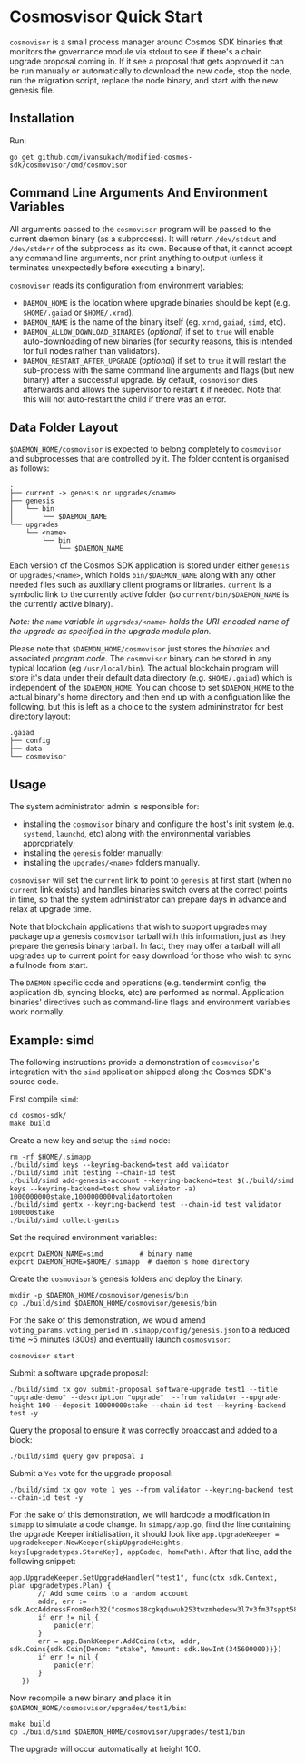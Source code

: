 # Cosmosvisor Quick Start

`cosmovisor` is a small process manager around Cosmos SDK binaries that monitors the governance module via stdout to see if there's a chain upgrade proposal coming in. If it see a proposal that gets approved it can be run manually or automatically to download the new code, stop the node, run the migration script, replace the node binary, and start with the new genesis file.

## Installation

Run:

`go get github.com/ivansukach/modified-cosmos-sdk/cosmovisor/cmd/cosmovisor`

## Command Line Arguments And Environment Variables

All arguments passed to the `cosmovisor` program will be passed to the current daemon binary (as a subprocess).
It will return `/dev/stdout` and `/dev/stderr` of the subprocess as its own. Because of that, it cannot accept
any command line arguments, nor print anything to output (unless it terminates unexpectedly before executing a
binary).

`cosmovisor` reads its configuration from environment variables:

* `DAEMON_HOME` is the location where upgrade binaries should be kept (e.g. `$HOME/.gaiad` or `$HOME/.xrnd`).
* `DAEMON_NAME` is the name of the binary itself (eg. `xrnd`, `gaiad`, `simd`, etc).
* `DAEMON_ALLOW_DOWNLOAD_BINARIES` (*optional*) if set to `true` will enable auto-downloading of new binaries
(for security reasons, this is intended for full nodes rather than validators).
* `DAEMON_RESTART_AFTER_UPGRADE` (*optional*) if set to `true` it will restart the sub-process with the same
command line arguments and flags (but new binary) after a successful upgrade. By default, `cosmovisor` dies
afterwards and allows the supervisor to restart it if needed. Note that this will not auto-restart the child
if there was an error.

## Data Folder Layout

`$DAEMON_HOME/cosmovisor` is expected to belong completely to `cosmovisor` and 
subprocesses that are controlled by it. The folder content is organised as follows:

```
.
├── current -> genesis or upgrades/<name>
├── genesis
│   └── bin
│       └── $DAEMON_NAME
└── upgrades
    └── <name>
        └── bin
            └── $DAEMON_NAME
```

Each version of the Cosmos SDK application is stored under either `genesis` or `upgrades/<name>`, which holds `bin/$DAEMON_NAME`
along with any other needed files such as auxiliary client programs or libraries. `current` is a symbolic link to the currently
active folder (so `current/bin/$DAEMON_NAME` is the currently active binary).

*Note: the `name` variable in `upgrades/<name>` holds the URI-encoded name of the upgrade as specified in the upgrade module plan.*

Please note that `$DAEMON_HOME/cosmovisor` just stores the *binaries* and associated *program code*.
The `cosmovisor` binary can be stored in any typical location (eg `/usr/local/bin`). The actual blockchain
program will store it's data under their default data directory (e.g. `$HOME/.gaiad`) which is independent of
the `$DAEMON_HOME`. You can choose to set `$DAEMON_HOME` to the actual binary's home directory and then end up
with a configuation like the following, but this is left as a choice to the system admininstrator for best
directory layout:

```
.gaiad
├── config
├── data
└── cosmovisor
```

## Usage

The system administrator admin is responsible for:
* installing the `cosmovisor` binary and configure the host's init system (e.g. `systemd`, `launchd`, etc) along with the environmental variables appropriately;
* installing the `genesis` folder manually;
* installing the `upgrades/<name>` folders manually.

`cosmovisor` will set the `current` link to point to `genesis` at first start (when no `current` link exists) and handles
binaries switch overs at the correct points in time, so that the system administrator can prepare days in advance and relax at upgrade time.

Note that blockchain applications that wish to support upgrades may package up a genesis `cosmovisor` tarball with this information,
just as they prepare the genesis binary tarball. In fact, they may offer a tarball will all upgrades up to current point for easy download
for those who wish to sync a fullnode from start.

The `DAEMON` specific code and operations (e.g. tendermint config, the application db, syncing blocks, etc) are performed as normal.
Application binaries' directives such as command-line flags and environment variables work normally.

## Example: simd

The following instructions provide a demonstration of `cosmovisor`'s integration with the `simd` application
shipped along the Cosmos SDK's source code.

First compile `simd`:

```
cd cosmos-sdk/
make build
```

Create a new key and setup the `simd` node:

```
rm -rf $HOME/.simapp
./build/simd keys --keyring-backend=test add validator
./build/simd init testing --chain-id test
./build/simd add-genesis-account --keyring-backend=test $(./build/simd keys --keyring-backend=test show validator -a) 1000000000stake,1000000000validatortoken
./build/simd gentx --keyring-backend test --chain-id test validator 100000stake
./build/simd collect-gentxs
```

Set the required environment variables:

```
export DAEMON_NAME=simd         # binary name
export DAEMON_HOME=$HOME/.simapp  # daemon's home directory
```

Create the `cosmovisor`’s genesis folders and deploy the binary:

```
mkdir -p $DAEMON_HOME/cosmovisor/genesis/bin
cp ./build/simd $DAEMON_HOME/cosmovisor/genesis/bin
```

For the sake of this demonstration, we would amend `voting_params.voting_period` in `.simapp/config/genesis.json` to a reduced time ~5 minutes (300s) and eventually launch `cosmosvisor`:

```
cosmovisor start
```

Submit a software upgrade proposal:

```
./build/simd tx gov submit-proposal software-upgrade test1 --title "upgrade-demo" --description "upgrade"  --from validator --upgrade-height 100 --deposit 10000000stake --chain-id test --keyring-backend test -y
```
 
Query the proposal to ensure it was correctly broadcast and added to a block:

```
./build/simd query gov proposal 1
```
 
Submit a `Yes` vote for the upgrade proposal:

```
./build/simd tx gov vote 1 yes --from validator --keyring-backend test --chain-id test -y
```

For the sake of this demonstration, we will hardcode a modification in `simapp` to simulate a code change.
In `simapp/app.go`, find the line containing the upgrade Keeper initialisation, it should look like
`app.UpgradeKeeper = upgradekeeper.NewKeeper(skipUpgradeHeights, keys[upgradetypes.StoreKey], appCodec, homePath)`.
After that line, add the following snippet:

 ```
 app.UpgradeKeeper.SetUpgradeHandler("test1", func(ctx sdk.Context, plan upgradetypes.Plan) {
		// Add some coins to a random account
		addr, err := sdk.AccAddressFromBech32("cosmos18cgkqduwuh253twzmhedesw3l7v3fm37sppt58")
		if err != nil {
			panic(err)
		}
		err = app.BankKeeper.AddCoins(ctx, addr, sdk.Coins{sdk.Coin{Denom: "stake", Amount: sdk.NewInt(345600000)}})
		if err != nil {
			panic(err)
		}
	})
```

Now recompile a new binary and place it in `$DAEMON_HOME/cosmosvisor/upgrades/test1/bin`:

```
make build
cp ./build/simd $DAEMON_HOME/cosmovisor/upgrades/test1/bin
```

The upgrade will occur automatically at height 100.
